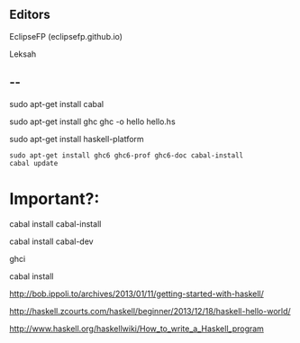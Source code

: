 ## Editors

EclipseFP (eclipsefp.github.io)



Leksah

## --


sudo apt-get install cabal

sudo apt-get install ghc
ghc -o hello hello.hs

sudo apt-get install haskell-platform


```
sudo apt-get install ghc6 ghc6-prof ghc6-doc cabal-install
cabal update

```


# Important?: 
 cabal install cabal-install

cabal install cabal-dev


ghci

cabal install 

http://bob.ippoli.to/archives/2013/01/11/getting-started-with-haskell/



http://haskell.zcourts.com/haskell/beginner/2013/12/18/haskell-hello-world/


http://www.haskell.org/haskellwiki/How_to_write_a_Haskell_program
